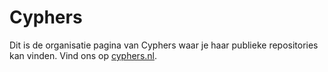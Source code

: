 # Cyphers
Dit is de organisatie pagina van Cyphers waar je haar publieke repositories kan vinden. Vind ons op [cyphers.nl](https://cyphers.nl).

